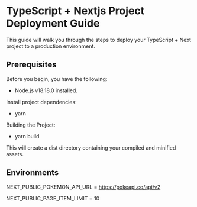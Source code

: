 # TypeScript + Nextjs Project Deployment Guide

This guide will walk you through the steps to deploy your TypeScript + Next project to a production environment.

## Prerequisites

Before you begin, you have the following:

- Node.js v18.18.0 installed.

Install project dependencies:

- yarn

Building the Project:

- yarn build

This will create a dist directory containing your compiled and minified assets.

## Environments

NEXT_PUBLIC_POKEMON_API_URL = https://pokeapi.co/api/v2

NEXT_PUBLIC_PAGE_ITEM_LIMIT = 10
